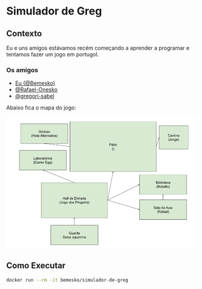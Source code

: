 # Simulador de Greg

## Contexto

Eu e uns amigos estávamos recém começando a aprender a programar e tentamos
fazer um jogo em portugol.

### Os amigos

- [Eu (@Bemesko)](https://github.com/Bemesko)
- [@Rafael-Onesko](https://github.com/Rafael-Onesko)
- [@gregori-sabel](https://github.com/gregori-sabel)

Abaixo fica o mapa do jogo:

![Mapa do Jogo](docs/mapa-ifsc.png)

## Como Executar

```bash
docker run --rm -it bemesko/simulador-de-greg
```
